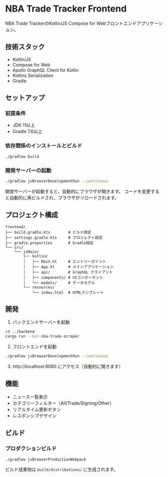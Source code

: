 # NBA Trade Tracker Frontend

NBA Trade TrackerのKotlin/JS Compose for Webフロントエンドアプリケーション。

## 技術スタック

- Kotlin/JS
- Compose for Web
- Apollo GraphQL Client for Kotlin
- Kotlinx Serialization
- Gradle

## セットアップ

### 前提条件
- JDK 11以上
- Gradle 7.6以上

### 依存関係のインストールとビルド
```bash
./gradlew build
```

### 開発サーバーの起動
```bash
./gradlew jsBrowserDevelopmentRun --continuous
```

開発サーバーが起動すると、自動的にブラウザが開きます。
コードを変更すると自動的に再ビルドされ、ブラウザがリロードされます。

## プロジェクト構成

```
frontend/
├── build.gradle.kts        # ビルド設定
├── settings.gradle.kts     # プロジェクト設定
├── gradle.properties       # Gradle設定
└── src/
    └── jsMain/
        ├── kotlin/
        │   ├── Main.kt     # エントリーポイント
        │   ├── App.kt      # メインアプリケーション
        │   ├── api/        # GraphQL クライアント
        │   ├── components/ # UIコンポーネント
        │   └── models/     # データモデル
        └── resources/
            └── index.html  # HTMLテンプレート
```

## 開発

1. バックエンドサーバーを起動
```bash
cd ../backend
cargo run --bin nba-trade-scraper
```

2. フロントエンドを起動
```bash
./gradlew jsBrowserDevelopmentRun --continuous
```

3. http://localhost:8080 にアクセス（自動的に開きます）

## 機能

- ニュース一覧表示
- カテゴリーフィルター（All/Trade/Signing/Other）
- リアルタイム更新ボタン
- レスポンシブデザイン

## ビルド

### プロダクションビルド
```bash
./gradlew jsBrowserProductionWebpack
```

ビルド成果物は `build/distributions/` に生成されます。